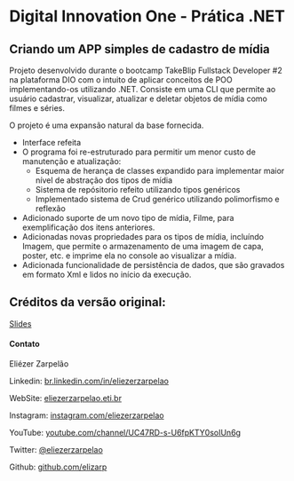 # Digital Innovation One - Prática .NET

## Criando um APP simples de cadastro de mídia

Projeto desenvolvido durante o bootcamp TakeBlip Fullstack Developer #2 na plataforma DIO com o intuito de aplicar conceitos de POO implementando-os utilizando .NET.
Consiste em uma CLI que permite ao usuário cadastrar, visualizar, atualizar e deletar objetos de mídia como filmes e séries.

O projeto é uma expansão natural da base fornecida.

- Interface refeita
- O programa foi re-estruturado para permitir um menor custo de manutenção e atualização:
    - Esquema de herança de classes expandido para implementar maior nível de abstração dos tipos de mídia
    - Sistema de repósitorio refeito utilizando tipos genéricos
    - Implementado sistema de Crud genérico utilizando polimorfismo e reflexão
- Adicionado suporte de um novo tipo de mídia, Filme, para exemplificação dos itens anteriores.
- Adicionadas novas propriedades para os tipos de mídia, incluíndo Imagem, que permite o armazenamento de uma imagem de capa, poster, etc. e imprime ela no console ao visualizar a mídia.
- Adicionada funcionalidade de persistência de dados, que são gravados em formato Xml e lidos no início da execução.

## Créditos da versão original:

[Slides](dio-dotnet-poo-lab-2.pdf)

#### Contato

Eliézer Zarpelão

Linkedin:  [br.linkedin.com/in/eliezerzarpelao](http://br.linkedin.com/in/eliezerzarpelao)

WebSite:  [eliezerzarpelao.eti.br](https://eliezerzarpelao.eti.br)

Instagram:  [instagram.com/eliezerzarpelao](https://instagram.com/eliezerzarpelao)

YouTube:  [youtube.com/channel/UC47RD-s-U6fpKTY0soIUn6g](https://www.youtube.com/channel/UC47RD-s-U6fpKTY0soIUn6g/featured?view_as=subscriber)

Twitter:  [@eliezerzarpelao](https://twitter.com/eliezerzarpelao)

Github:  [github.com/elizarp](https://github.com/elizarp)
